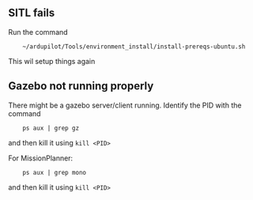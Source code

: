 


## SITL fails

Run the command 

		~/ardupilot/Tools/environment_install/install-prereqs-ubuntu.sh
This wil setup things again


## Gazebo not running properly

There might be a gazebo server/client running. Identify the PID with the command

		ps aux | grep gz
and then kill it using `kill <PID>`

For MissionPlanner: 
		
		ps aux | grep mono
and then kill it using `kill <PID>`

